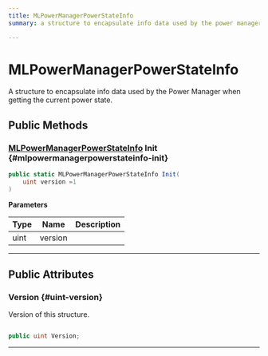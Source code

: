```yaml
---
title: MLPowerManagerPowerStateInfo
summary: a structure to encapsulate info data used by the power manager when getting the current power state. 

---
```


# MLPowerManagerPowerStateInfo




A structure to encapsulate info data used by the Power Manager when getting the current power state.   





## Public Methods

### [MLPowerManagerPowerStateInfo](/versioned_docs/version-31-Aug-2023/unity-api/api/UnityEngine.XR.MagicLeap/MLPowerManager/NativeBindings/UnityEngine.XR.MagicLeap.MLPowerManager.NativeBindings.MLPowerManagerPowerStateInfo.md) Init {#mlpowermanagerpowerstateinfo-init}

```csharp
public static MLPowerManagerPowerStateInfo Init(
    uint version =1
)
```


**Parameters**

| Type | Name  | Description  | 
|--|--|--|
| uint |version||






-----------

## Public Attributes

### Version {#uint-version}

Version of this structure. 

```csharp

public uint Version;

```






-----------


